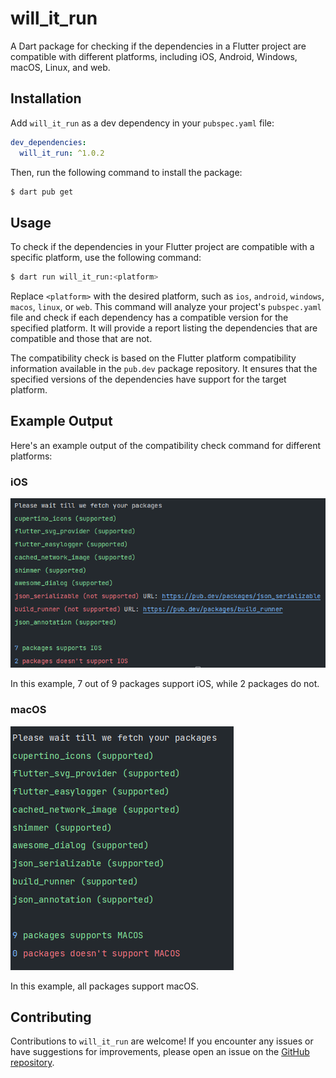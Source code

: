 # will_it_run

A Dart package for checking if the dependencies in a Flutter project are compatible with different platforms, including iOS, Android, Windows, macOS, Linux, and web.

## Installation

Add `will_it_run` as a dev dependency in your `pubspec.yaml` file:

```yaml
dev_dependencies:
  will_it_run: ^1.0.2
```

Then, run the following command to install the package:

```bash
$ dart pub get
```

## Usage

To check if the dependencies in your Flutter project are compatible with a specific platform, use the following command:

```bash
$ dart run will_it_run:<platform>
```

Replace `<platform>` with the desired platform, such as `ios`, `android`, `windows`, `macos`, `linux`, or `web`. This command will analyze your project's `pubspec.yaml` file and check if each dependency has a compatible version for the specified platform. It will provide a report listing the dependencies that are compatible and those that are not.

The compatibility check is based on the Flutter platform compatibility information available in the `pub.dev` package repository. It ensures that the specified versions of the dependencies have support for the target platform.


## Example Output

Here's an example output of the compatibility check command for different platforms:

### iOS

![iOS](https://raw.githubusercontent.com/A7mdlbanna/will_it_run/main/assets/ios.png)

In this example, 7 out of 9 packages support iOS, while 2 packages do not.

### macOS

![macOS](https://raw.githubusercontent.com/A7mdlbanna/will_it_run/main/assets/macos.png)

In this example, all packages support macOS.

## Contributing

Contributions to `will_it_run` are welcome! If you encounter any issues or have suggestions for improvements, please open an issue on the [GitHub repository](https://github.com/A7mdlbanna/will_it_run).